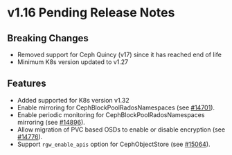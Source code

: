# v1.16 Pending Release Notes

## Breaking Changes

- Removed support for Ceph Quincy (v17) since it has reached end of life
- Minimum K8s version updated to v1.27

## Features

- Added supported for K8s version v1.32
- Enable mirroring for CephBlockPoolRadosNamespaces (see [#14701](https://github.com/rook/rook/pull/14701)).
- Enable periodic monitoring for CephBlockPoolRadosNamespaces mirroring (see [#14896](https://github.com/rook/rook/pull/14896)).
- Allow migration of PVC based OSDs to enable or disable encryption (see [#14776](https://github.com/rook/rook/pull/14776)).
- Support `rgw_enable_apis` option for CephObjectStore (see [#15064](https://github.com/rook/rook/pull/15064)).

